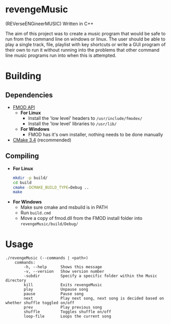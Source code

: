 # revengeMusic

(REVerseENGineerMUSIC) Written in C++

The aim of this project was to create a music program that would be safe to run from the command line on windows or
linux. The user should be able to play a single track, file, playlist with key shortcuts or write a GUI program of their
own to run it without running into the problems that other command line music programs run into when this is attempted.




# Building
## Dependencies
  - [FMOD API](http://www.fmod.org/download/)
    - **For Linux**
      - Install the 'low level' headers to `/usr/include/fmodex/`
      - Install the 'low level' libraries to `/usr/lib/`
    - **For Windows**
      - FMOD has it's own installer, nothing needs to be done manually
  - [CMake 3.4](https://cmake.org/download/) (recommended)

## Compiling
  - **For Linux**
    ``` bash
    mkdir -p build/
    cd build
    cmake -DCMAKE_BUILD_TYPE=Debug ..
    make
    ```
  - **For Windows**
    - Make sure cmake and msbuild is in PATH
    - Run `build.cmd`
    - Move a copy of fmod.dll from the FMOD install folder into `revengeMusic/build/Debug/`

# Usage
```
./revengeMusic (--commands | <path>)
    commands:
        -h, --help      Shows this message
        -v, --version   Show version number
        -subdir         Specify a specific folder within the Music directory
        kill            Exits revengeMusic
        play            Unpause song
        pause           Pause song
        next            Play next song, next song is decided based on whether shuffle toggled on/off
        prev            Play previous song
        shuffle         Toggles shuffle on/off
        loop-file       Loops the current song
```
